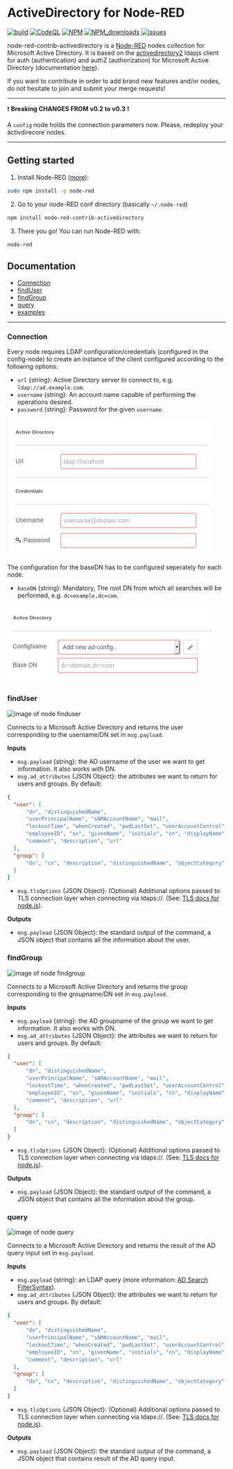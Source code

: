 ActiveDirectory for Node-RED
=========

[![build](https://github.com/NoeSamaille/node-red-contrib-activedirectory/actions/workflows/test.yml/badge.svg)](https://github.com/NoeSamaille/node-red-contrib-activedirectory/actions/workflows/test.yml)
[![CodeQL](https://github.com/NoeSamaille/node-red-contrib-activedirectory/actions/workflows/codeql-analysis.yml/badge.svg)](https://github.com/NoeSamaille/node-red-contrib-activedirectory/actions/workflows/codeql-analysis.yml)
[![NPM](https://img.shields.io/npm/v/node-red-contrib-activedirectory)](https://www.npmjs.com/package/node-red-contrib-activedirectory)
[![NPM_downloads](https://img.shields.io/npm/dm/node-red-contrib-activedirectory)](https://www.npmjs.com/package/node-red-contrib-activedirectory)
[![issues](https://img.shields.io/github/issues/NoeSamaille/node-red-contrib-activedirectory)](https://github.com/NoeSamaille/node-red-contrib-activedirectory/issues)

node-red-contrib-activedirectory is a [Node-RED](https://nodered.org/) nodes collection for Microsoft Active Directory. It is based on the [activedirectory2](https://www.npmjs.com/package/activedirectory2) ldapjs client for auth (authentication) and authZ (authorization) for Microsoft Active Directory (documentation [here](https://www.npmjs.com/package/activedirectory2)).

If you want to contribute in order to add brand new features and/or nodes, do not hesitate to join and submit your merge requests!

---

:heavy_exclamation_mark: **Breaking CHANGES FROM v0.2 to v0.3** :heavy_exclamation_mark:

A `config` node holds the connection parameters now.
Please, redeploy your àctivdirecore`nodes.

---


Getting started
--------------

1. Install Node-RED ([more](https://nodered.org/docs/getting-started/installation)):
```sh
sudo npm install -g node-red
```
2. Go to your node-RED conf directory (basically `~/.node-red`)
```sh
npm install node-red-contrib-activedirectory
```
3. There you go! You can run Node-RED with:
```sh
node-red
```

Documentation
--------------
+ [Connection](#connection)
+ [findUser](#finduser)
+ [findGroup](#findgroup)
+ [query](#query)
+ [examples](https://github.com/NoeSamaille/node-red-contrib-activedirectory/wiki/Examples)

---------------------------------------

<a id="connection"></a>
### Connection

Every node requires LDAP configuration/credentials (configured in the config-node) to create an instance of the client configured according to the following options:
+ `url` {string}: Active Directory server to connect to, e.g. `ldap://ad.example.com`.
+ `username` {string}: An account name capable of performing the operations desired.
+ `password` {string}: Password for the given `username`.

![image of config-node credentials](images/config_node_credentials.png)

The configuration for the baseDN has to be configured seperately for each node.
+ `baseDN` {string}: Mandatory, The root DN from which all searches will be performed, e.g. `dc=example,dc=com`.

![image of individual-node credentials](images/indiv_node_credentials.png)

<a id="finduser"></a>
### findUser

![image of node finduser](images/node_finduser.png)

Connects to a Microsoft Active Directory and returns the user corresponding to the username/DN set in `msg.payload`.

__Inputs__

+ `msg.payload` {string}: the AD username of the user we want to get information. It also works with DN.
+ `msg.ad_attributes` {JSON Object}: the attributes we want to return for users and groups. By default:
```json
{
  "user": [
      "dn", "distinguishedName",
      "userPrincipalName", "sAMAccountName", "mail",
      "lockoutTime", "whenCreated", "pwdLastSet", "userAccountControl",
      "employeeID", "sn", "givenName", "initials", "cn", "displayName",
      "comment", "description", "url"
  ],
  "group": [
      "dn", "cn", "description", "distinguishedName", "objectCategory"
  ]
}
```
+ `msg.tlsOptions` {JSON Object}: (Optional) Additional options passed to TLS connection layer when connecting via ldaps://. (See: [TLS docs for node.js](https://nodejs.org/api/tls.html#tls_tls_connect_options_callback)).

__Outputs__

+ `msg.payload` {JSON Object}: the standard output of the command, a JSON object that contains all the information about the user.

<a id="findgroup"></a>
### findGroup

![image of node findgroup](images/node_findgroup.png)

Connects to a Microsoft Active Directory and returns the group corresponding to the groupname/DN set in `msg.payload`.

__Inputs__

+ `msg.payload` {string}: the AD groupname of the group we want to get information. It also works with DN.
+ `msg.ad_attributes` {JSON Object}: the attributes we want to return for users and groups. By default:
```json
{
  "user": [
      "dn", "distinguishedName",
      "userPrincipalName", "sAMAccountName", "mail",
      "lockoutTime", "whenCreated", "pwdLastSet", "userAccountControl",
      "employeeID", "sn", "givenName", "initials", "cn", "displayName",
      "comment", "description", "url"
  ],
  "group": [
      "dn", "cn", "description", "distinguishedName", "objectCategory"
  ]
}
```
+ `msg.tlsOptions` {JSON Object}: (Optional) Additional options passed to TLS connection layer when connecting via ldaps://. (See: [TLS docs for node.js](https://nodejs.org/api/tls.html#tls_tls_connect_options_callback)).

__Outputs__

+ `msg.payload` {JSON Object}: the standard output of the command, a JSON object that contains all the information about the group.

<a id="query"></a>
### query

![image of node query](images/node_query.png)

Connects to a Microsoft Active Directory and returns the result of the AD query input set in `msg.payload`.

__Inputs__
+ `msg.payload` {string}: an LDAP query (more information: [AD Search FilterSyntax](https://docs.microsoft.com/en-us/windows/win32/adsi/search-filter-syntax)).
+ `msg.ad_attributes` {JSON Object}: the attributes we want to return for users and groups. By default:
```json
{
  "user": [
      "dn", "distinguishedName",
      "userPrincipalName", "sAMAccountName", "mail",
      "lockoutTime", "whenCreated", "pwdLastSet", "userAccountControl",
      "employeeID", "sn", "givenName", "initials", "cn", "displayName",
      "comment", "description", "url"
  ],
  "group": [
      "dn", "cn", "description", "distinguishedName", "objectCategory"
  ]
}
```
+ `msg.tlsOptions` {JSON Object}: (Optional) Additional options passed to TLS connection layer when connecting via ldaps://. (See: [TLS docs for node.js](https://nodejs.org/api/tls.html#tls_tls_connect_options_callback)).

__Outputs__

+ `msg.payload` {JSON Object}: the standard output of the command, a JSON object that contains result of the AD query input.
